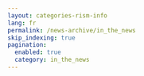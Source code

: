 ```yaml
---
layout: categories-rism-info
lang: fr
permalink: /news-archive/in_the_news
skip_indexing: true
pagination: 
  enabled: true
  category: in_the_news
---
```


